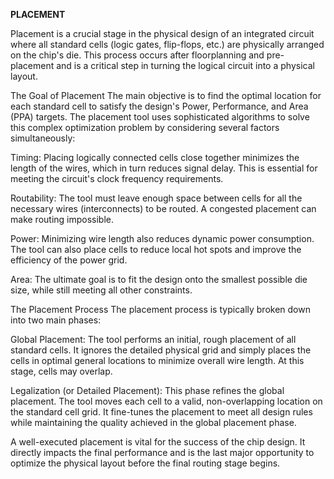 **PLACEMENT**

Placement is a crucial stage in the physical design of an integrated circuit where all standard cells (logic gates, flip-flops, etc.) are physically arranged on the chip's die. This process occurs after floorplanning and pre-placement and is a critical step in turning the logical circuit into a physical layout.

The Goal of Placement
The main objective is to find the optimal location for each standard cell to satisfy the design's Power, Performance, and Area (PPA) targets. The placement tool uses sophisticated algorithms to solve this complex optimization problem by considering several factors simultaneously:

Timing: Placing logically connected cells close together minimizes the length of the wires, which in turn reduces signal delay. This is essential for meeting the circuit's clock frequency requirements.

Routability: The tool must leave enough space between cells for all the necessary wires (interconnects) to be routed. A congested placement can make routing impossible.

Power: Minimizing wire length also reduces dynamic power consumption. The tool can also place cells to reduce local hot spots and improve the efficiency of the power grid.

Area: The ultimate goal is to fit the design onto the smallest possible die size, while still meeting all other constraints.

The Placement Process
The placement process is typically broken down into two main phases:

Global Placement: The tool performs an initial, rough placement of all standard cells. It ignores the detailed physical grid and simply places the cells in optimal general locations to minimize overall wire length. At this stage, cells may overlap.

Legalization (or Detailed Placement): This phase refines the global placement. The tool moves each cell to a valid, non-overlapping location on the standard cell grid. It fine-tunes the placement to meet all design rules while maintaining the quality achieved in the global placement phase.

A well-executed placement is vital for the success of the chip design. It directly impacts the final performance and is the last major opportunity to optimize the physical layout before the final routing stage begins.
